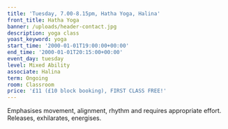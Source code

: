 ```yaml
---
title: 'Tuesday, 7.00-8.15pm, Hatha Yoga, Halina'
front_title: Hatha Yoga
banner: /uploads/header-contact.jpg
description: yoga class
yoast_keyword: yoga
start_time: '2000-01-01T19:00:00+00:00'
end_time: '2000-01-01T20:15:00+00:00'
event_day: tuesday
level: Mixed Ability
associate: Halina
term: Ongoing
room: Classroom
price: '£11 (£10 block booking), FIRST CLASS FREE!'
---
```

Emphasises movement, alignment, rhythm and requires appropriate effort. Releases, exhilarates,  energises.

